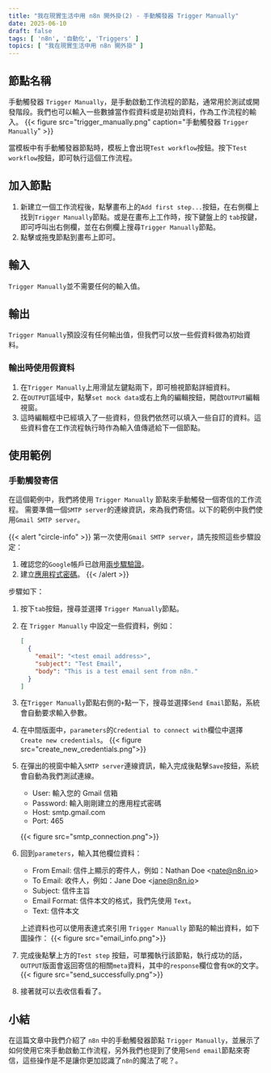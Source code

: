 ```yaml
---
title: "我在現實生活中用 n8n 開外掛(2) - 手動觸發器 Trigger Manually"
date: 2025-06-10
draft: false
tags: [ 'n8n', '自動化', 'Triggers' ]
topics: [ "我在現實生活中用 n8n 開外掛" ]
---
```


## 節點名稱

手動觸發器 `Trigger Manually`，是手動啟動工作流程的節點，通常用於測試或開發階段。我們也可以輸入一些數據當作假資料或是初始資料，作為工作流程的輸入。
{{< figure src="trigger_manually.png" caption="手動觸發器 `Trigger Manually`" >}}

當模板中有手動觸發器節點時，模板上會出現`Test workflow`按鈕。按下`Test workflow`按鈕，即可執行這個工作流程。

## 加入節點

1. 新建立一個工作流程後，點擊畫布上的`Add first step...`按鈕，在右側欄上找到`Trigger Manually`節點。或是在畫布上工作時，按下鍵盤上的
   `tab`按鍵，即可呼叫出右側欄，並在右側欄上搜尋`Trigger Manually`節點。
2. 點擊或拖曳節點到畫布上即可。

## 輸入

`Trigger Manually`並不需要任何的輸入值。

## 輸出

`Trigger Manually`預設沒有任何輸出值，但我們可以放一些假資料做為初始資料。

### **輸出時使用假資料**

1. 在`Trigger Manually`上用滑鼠左鍵點兩下，即可檢視節點詳細資料。
2. 在`OUTPUT`區域中，點擊`set mock data`或右上角的編輯按鈕，開啟`OUTPUT`編輯視窗。
3. 這時編輯框中已經填入了一些資料，但我們依然可以填入一些自訂的資料。這些資料會在工作流程執行時作為輸入值傳遞給下一個節點。

## 使用範例

### **手動觸發寄信**

在這個範例中，我們將使用 `Trigger Manually` 節點來手動觸發一個寄信的工作流程。
需要準備一個`SMTP server`的連線資訊，來為我們寄信。以下的範例中我們使用`Gmail SMTP server`。

{{< alert "circle-info" >}}
第一次使用`Gmail SMTP server`，請先按照這些步驟設定：

1. 確認您的`Google`帳戶已啟用[兩步驟驗證](https://support.google.com/accounts/answer/185839)。
2. 建立[應用程式密碼](https://support.google.com/accounts/answer/185833)。
{{< /alert >}}

步驟如下：

1. 按下`tab`按鈕，搜尋並選擇 `Trigger Manually`節點。
2. 在 `Trigger Manually` 中設定一些假資料，例如：
   ```json
   [
     {
       "email": "<test email address>",
       "subject": "Test Email",
       "body": "This is a test email sent from n8n."
     }
   ]
   ```
3. 在`Trigger Manually`節點右側的`+`點一下，搜尋並選擇`Send Email`節點，系統會自動要求輸入參數。
4. 在中間版面中，`parameters`的`Credential to connect with`欄位中選擇`Create new credentials`。
   {{< figure src="create_new_credentials.png">}}
5. 在彈出的視窗中輸入`SMTP server`連線資訊，輸入完成後點擊`Save`按鈕，系統會自動為我們測試連線。
   - User: 輸入您的 Gmail 信箱
   - Password: 輸入剛剛建立的應用程式密碼
   - Host: smtp.gmail.com
   - Port: 465

   {{< figure src="smtp_connection.png">}}
6. 回到`parameters`，輸入其他欄位資料：
   - From Email: 信件上顯示的寄件人，例如：Nathan Doe \<nate@n8n.io\>
   - To Email: 收件人，例如：Jane Doe \<jane@n8n.io\>
   - Subject: 信件主旨
   - Email Format: 信件本文的格式，我們先使用 `Text`。
   - Text: 信件本文  
  
   上述資料也可以使用表達式來引用 `Trigger Manually` 節點的輸出資料，如下圖操作：
   {{< figure src="email_info.png">}}

7. 完成後點擊上方的`Test step` 按鈕，可單獨執行該節點，執行成功的話，`OUTPUT`版面會返回寄信的相關`meta`資料，其中的`response`欄位會有`OK`的文字。
   {{< figure src="send_successfully.png">}}
8. 接著就可以去收信看看了。

## 小結
在這篇文章中我們介紹了 `n8n` 中的手動觸發器節點 `Trigger Manually`，並展示了如何使用它來手動啟動工作流程，另外我們也提到了使用`Send email`節點來寄信，這些操作是不是讓你更加認識了`n8n`的魔法了呢？。